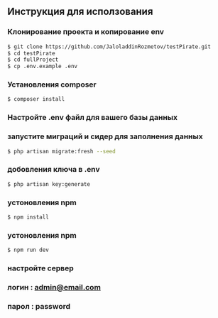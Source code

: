 
## Инструкция для исползования

### Клонирование проекта и копирование env

```bash
$ git clone https://github.com/JaloladdinRozmetov/testPirate.git
$ cd testPirate
$ cd fullProject
$ cp .env.example .env
```

### Установления composer
```bash
$ composer install
```

### Настройте .env файл для вашего базы данных


### запустите миграций и сидер для заполнения данных
```bash
$ php artisan migrate:fresh --seed
```

### добовления ключа в .env
```bash
$ php artisan key:generate
```
### устоновления npm
```bash
$ npm install
```
### устоновления npm
```bash
$ npm run dev
```
### настройте сервер

### логин : admin@email.com
### парол : password
